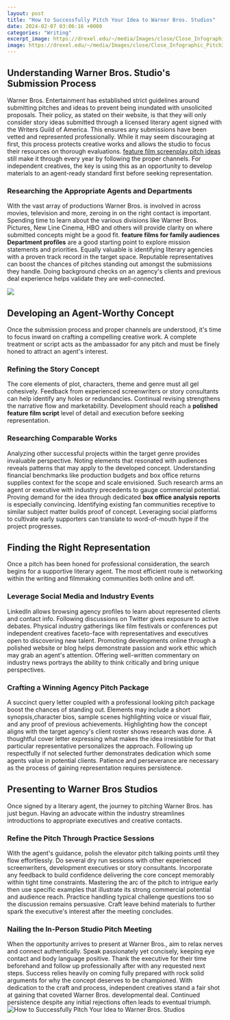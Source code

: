 ```yaml
---
layout: post
title: "How to Successfully Pitch Your Idea to Warner Bros. Studios"
date: 2024-02-07 03:06:16 +0000
categories: "Writing"
excerpt_image: https://drexel.edu/~/media/Images/close/Close_Infographic_PitchIdea.ashx?la=en
image: https://drexel.edu/~/media/Images/close/Close_Infographic_PitchIdea.ashx?la=en
---
```


## Understanding Warner Bros. Studio's Submission Process 
Warner Bros. Entertainment has established strict guidelines around submitting pitches and ideas to prevent being inundated with unsolicited proposals. Their policy, as stated on their website, is that they will only consider story ideas submitted through a licensed literary agent signed with the Writers Guild of America. This ensures any submissions have been vetted and represented professionally. 
While it may seem discouraging at first, this process protects creative works and allows the studio to focus their resources on thorough evaluations. [feature film screenplay pitch ideas](https://yt.io.vn/collection/aden) still make it through every year by following the proper channels. For independent creatives, the key is using this as an opportunity to develop materials to an agent-ready standard first before seeking representation.
### Researching the Appropriate Agents and Departments 
With the vast array of productions Warner Bros. is involved in across movies, television and more, zeroing in on the right contact is important. Spending time to learn about the various divisions like Warner Bros. Pictures, New Line Cinema, HBO and others will provide clarity on where submitted concepts might be a good fit. **feature films for family audiences Department profiles** are a good starting point to explore mission statements and priorities. 
Equally valuable is identifying literary agencies with a proven track record in the target space. Reputable representatives can boost the chances of pitches standing out amongst the submissions they handle. Doing background checks on an agency's clients and previous deal experience helps validate they are well-connected.

![](https://d2slcw3kip6qmk.cloudfront.net/marketing/blog/2017Q2/How-to-pitch-an-idea-@2x.png)
## Developing an Agent-Worthy Concept 
Once the submission process and proper channels are understood, it's time to focus inward on crafting a compelling creative work. A complete treatment or script acts as the ambassador for any pitch and must be finely honed to attract an agent's interest. 
### Refining the Story Concept
The core elements of plot, characters, theme and genre must all gel cohesively. Feedback from experienced screenwriters or story consultants can help identify any holes or redundancies. Continual revising strengthens the narrative flow and marketability. Development should reach a **polished feature film script** level of detail and execution before seeking representation.
### Researching Comparable Works 
Analyzing other successful projects within the target genre provides invaluable perspective. Noting elements that resonated with audiences reveals patterns that may apply to the developed concept. Understanding financial benchmarks like production budgets and box office returns supplies context for the scope and scale envisioned. Such research arms an agent or executive with industry precedents to gauge commercial potential. 
Proving demand for the idea through dedicated **box office analysis reports** is especially convincing. Identifying existing fan communities receptive to similar subject matter builds proof of concept. Leveraging social platforms to cultivate early supporters can translate to word-of-mouth hype if the project progresses.
## Finding the Right Representation 
Once a pitch has been honed for professional consideration, the search begins for a supportive literary agent. The most efficient route is networking within the writing and filmmaking communities both online and off. 
### Leverage Social Media and Industry Events 
LinkedIn allows browsing agency profiles to learn about represented clients and contact info. Following discussions on Twitter gives exposure to active debates. Physical industry gatherings like film festivals or conferences put independent creatives faceto-face with representatives and executives open to discovering new talent. 
Promoting developments online through a polished website or blog helps demonstrate passion and work ethic which may grab an agent's attention. Offering well-written commentary on industry news portrays the ability to think critically and bring unique perspectives.  
### Crafting a Winning Agency Pitch Package
A succinct query letter coupled with a professional looking pitch package boost the chances of standing out. Elements may include a short synopsis,character bios, sample scenes highlighting voice or visual flair, and any proof of previous achievements. Highlighting how the concept aligns with the target agency's client roster shows research was done.
A thoughtful cover letter expressing what makes the idea irresistible for that particular representative personalizes the approach. Following up respectfully if not selected further demonstrates dedication which some agents value in potential clients. Patience and perseverance are necessary as the process of gaining representation requires persistence.
## Presenting to Warner Bros Studios 
Once signed by a literary agent, the journey to pitching Warner Bros. has just begun. Having an advocate within the industry streamlines introductions to appropriate executives and creative contacts. 
### Refine the Pitch Through Practice Sessions
With the agent's guidance, polish the elevator pitch talking points until they flow effortlessly. Do several dry run sessions with other experienced screenwriters, development executives or story consultants. Incorporate any feedback to build confidence delivering the core concept memorably within tight time constraints. 
Mastering the arc of the pitch to intrigue early then use specific examples that illustrate its strong commercial potential and audience reach. Practice handling typical challenge questions too so the discussion remains persuasive. Craft leave behind materials to further spark the executive's interest after the meeting concludes. 
### Nailing the In-Person Studio Pitch Meeting  
When the opportunity arrives to present at Warner Bros., aim to relax nerves and connect authentically. Speak passionately yet concisely, keeping eye contact and body language positive. Thank the executive for their time beforehand and follow up professionally after with any requested next steps. 
Success relies heavily on coming fully prepared with rock solid arguments for why the concept deserves to be championed. With dedication to the craft and process, independent creatives stand a fair shot at gaining that coveted Warner Bros. developmental deal. Continued persistence despite any initial rejections often leads to eventual triumph.
![How to Successfully Pitch Your Idea to Warner Bros. Studios](https://drexel.edu/~/media/Images/close/Close_Infographic_PitchIdea.ashx?la=en)